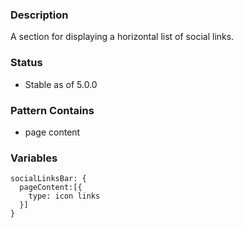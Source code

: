 ### Description
A section for displaying a horizontal list of social links.

### Status
* Stable as of 5.0.0

### Pattern Contains
* page content

### Variables
~~~
socialLinksBar: {
  pageContent:[{
    type: icon links
  }]
}
~~~
